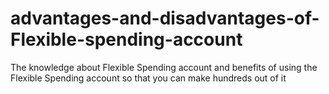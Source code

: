 # advantages-and-disadvantages-of-Flexible-spending-account
The knowledge about Flexible Spending account and benefits of using the Flexible Spending account so that you can make hundreds out of it 
